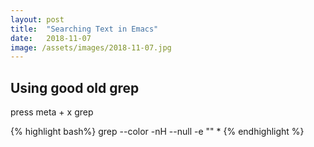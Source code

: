 ```yaml
---
layout: post
title:  "Searching Text in Emacs"
date:   2018-11-07
image: /assets/images/2018-11-07.jpg
---
```


## Using good old grep

press meta + x grep <Enter>

{% highlight bash%}
grep --color -nH --null -e "<the Text you have to search for>" *<filetype>
{% endhighlight %}
